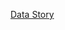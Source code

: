 [Data Story](https://public.tableau.com/app/profile/muhammed.jimoh/viz/project3_16803539809310/Story1?publish=yes)